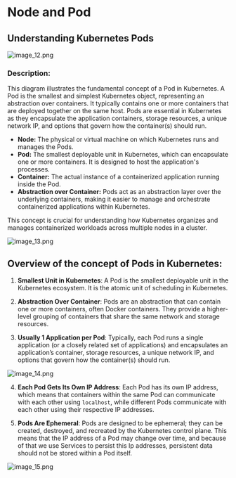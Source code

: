 #  Node and Pod

## Understanding Kubernetes Pods

![image_12.png](image_12.png)

### **Description:**
This diagram illustrates the fundamental concept of a Pod in Kubernetes. A Pod is the smallest and simplest Kubernetes object, representing an abstraction over containers. It typically contains one or more containers that are deployed together on the same host. Pods are essential in Kubernetes as they encapsulate the application containers, storage resources, a unique network IP, and options that govern how the container(s) should run.

- **Node:** The physical or virtual machine on which Kubernetes runs and manages the Pods.
- **Pod:** The smallest deployable unit in Kubernetes, which can encapsulate one or more containers. It is designed to host the application's processes.
- **Container:** The actual instance of a containerized application running inside the Pod.
- **Abstraction over Container:** Pods act as an abstraction layer over the underlying containers, making it easier to manage and orchestrate containerized applications within Kubernetes.

This concept is crucial for understanding how Kubernetes organizes and manages containerized workloads across multiple nodes in a cluster.

![image_13.png](image_13.png)

## Overview of the concept of Pods in Kubernetes:

1. **Smallest Unit in Kubernetes**: A Pod is the smallest deployable unit in the Kubernetes ecosystem. It is the atomic unit of scheduling in Kubernetes.

2. **Abstraction Over Container**: Pods are an abstraction that can contain one or more containers, often Docker containers. They provide a higher-level grouping of containers that share the same network and storage resources.

3. **Usually 1 Application per Pod**: Typically, each Pod runs a single application (or a closely related set of applications) and encapsulates an application’s container, storage resources, a unique network IP, and options that govern how the container(s) should run.

![image_14.png](image_14.png)

4. **Each Pod Gets Its Own IP Address**: Each Pod has its own IP address, which means that containers within the same Pod can communicate with each other using `localhost`, while different Pods communicate with each other using their respective IP addresses.

5. **Pods Are Ephemeral**: Pods are designed to be ephemeral; they can be created, destroyed, and recreated by the Kubernetes control plane. This means that the IP address of a Pod may change over time, 
and  because of that we use Services to persist this Ip addresses, persistent data should not be stored within a Pod itself.

![image_15.png](image_15.png)
